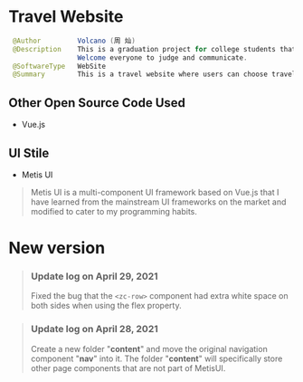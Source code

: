 # Travel Website
```java
 @Author         Volcano (周 灿)
 @Description    This is a graduation project for college students that I helped others to do. 
                 Welcome everyone to judge and communicate.
 @SoftwareType   WebSite
 @Summary        This is a travel website where users can choose travel routes and book hotel rooms on the platform.
```
## Other Open Source Code Used
- Vue.js
## UI Stile
- Metis UI
> Metis UI is a multi-component UI framework based on Vue.js that I have learned from the mainstream UI frameworks on the market and modified to cater to my programming habits.



# New version

> ### Update log on April 29, 2021
> Fixed the bug that the ```<zc-row>``` component had extra white space on both sides when using the flex property.


> ### Update log on April 28, 2021
> Create a new folder "**content**" and move the original navigation component "**nav**" into it. The folder "**content**" will specifically store other page components that are not part of MetisUI.

